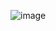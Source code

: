 ![image](https://github.com/LucianaStefane/power_bi/assets/142635240/fb9551fd-b22d-47f5-92e6-01ae808f5d26)
